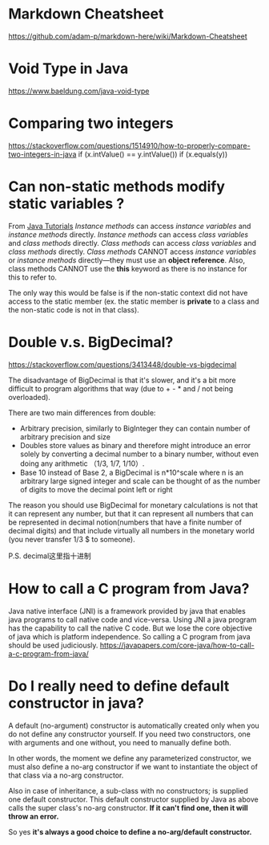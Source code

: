 # Markdown Cheatsheet
https://github.com/adam-p/markdown-here/wiki/Markdown-Cheatsheet

# Void Type in Java
https://www.baeldung.com/java-void-type

# Comparing two integers
https://stackoverflow.com/questions/1514910/how-to-properly-compare-two-integers-in-java
if (x.intValue() == y.intValue())
if (x.equals(y))

# Can non-static methods modify static variables ?
From [Java Tutorials](https://docs.oracle.com/javase/tutorial/java/javaOO/classvars.html)
*Instance methods* can access *instance variables* and *instance methods* directly.
*Instance methods* can access *class variables* and *class methods* directly.
*Class methods* can access *class variables* and *class methods* directly.
*Class methods* CANNOT access *instance variables* or *instance methods* directly—they must use an __object reference__. 
Also, class methods CANNOT use the __this__ keyword as there is no instance for this to refer to.

The only way this would be false is if the non-static context did not have access to the static member (ex. the static member is **private** to a class and the non-static code is not in that class).

# Double v.s. BigDecimal?
https://stackoverflow.com/questions/3413448/double-vs-bigdecimal

The disadvantage of BigDecimal is that it's slower, and it's a bit more difficult to program algorithms that way (due to + - * and / not being overloaded).

There are two main differences from double:
- Arbitrary precision, similarly to BigInteger they can contain number of arbitrary precision and size
- Doubles store values as binary and therefore might introduce an error solely by converting a decimal number to a binary number, without even doing any arithmetic （1/3, 1/7, 1/10）.
- Base 10 instead of Base 2, a BigDecimal is n*10^scale where n is an arbitrary large signed integer and scale can be thought of as the number of digits to move the decimal point left or right

The reason you should use BigDecimal for monetary calculations is not that it can represent any number, but that it can represent all numbers that can be represented in decimal notion(numbers that have a finite number of decimal digits) and that include virtually all numbers in the monetary world (you never transfer 1/3 $ to someone).

P.S. decimal这里指十进制

# How to call a C program from Java?
Java native interface (JNI) is a framework provided by java that enables java programs to call native code and vice-versa.
Using JNI a java program has the capability to call the native C code. But we lose the core objective of java which is platform independence. So calling a C program from java should be used judiciously.
https://javapapers.com/core-java/how-to-call-a-c-program-from-java/


# Do I really need to define default constructor in java?
A default (no-argument) constructor is automatically created only when you do not define any constructor yourself.
If you need two constructors, one with arguments and one without, you need to manually define both.

In other words, the moment we define any parameterized constructor, we must also define a no-arg constructor if we want to instantiate the object of that class via a no-arg constructor.

Also in case of inheritance, a sub-class with no constructors; is supplied one default constructor. This default constructor supplied by Java as above calls the super class's no-arg constructor. __If it can't find one, then it will throw an error.__

So yes __it's always a good choice to define a no-arg/default constructor.__